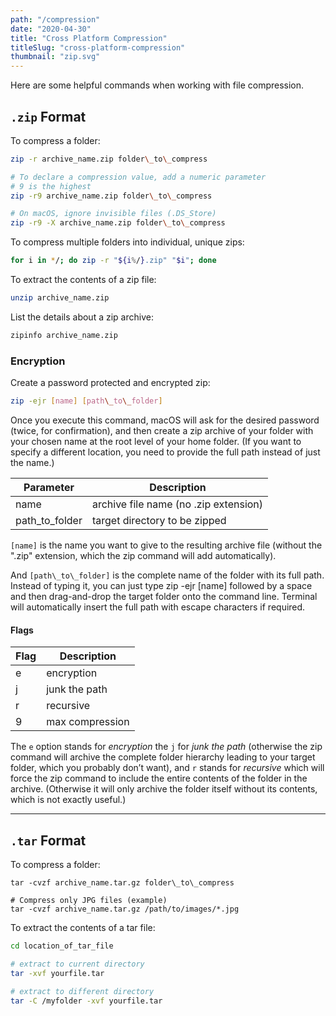 ```yaml
---
path: "/compression"
date: "2020-04-30"
title: "Cross Platform Compression"
titleSlug: "cross-platform-compression"
thumbnail: "zip.svg"
---
```


Here are some helpful commands when working with file compression.

## `.zip` Format

To compress a folder:

```bash
zip -r archive_name.zip folder\_to\_compress

# To declare a compression value, add a numeric parameter
# 9 is the highest
zip -r9 archive_name.zip folder\_to\_compress

# On macOS, ignore invisible files (.DS_Store)
zip -r9 -X archive_name.zip folder\_to\_compress
```

To compress multiple folders into individual, unique zips:

```bash
for i in */; do zip -r "${i%/}.zip" "$i"; done
```

To extract the contents of a zip file:

```bash
unzip archive_name.zip
```

List the details about a zip archive:

```bash
zipinfo archive_name.zip
```

### Encryption

Create a password protected and encrypted zip:

```bash
zip -ejr [name] [path\_to\_folder]
```

Once you execute this command, macOS will ask for the desired password (twice, for confirmation), and then create a zip archive of your folder with your chosen name at the root level of your home folder. (If you want to specify a different location, you need to provide the full path instead of just the name.)

| Parameter  | Description |
| ---------- | ----------- |
| name | archive file name (no .zip extension) |
| path\_to\_folder | target directory to be zipped |

`[name]` is the name you want to give to the resulting archive file (without the ".zip" extension, which the zip command will add automatically).

And `[path\_to\_folder]` is the complete name of the folder with its full path. Instead of typing it, you can just type zip -ejr [name] followed by a space and then drag-and-drop the target folder onto the command line. Terminal will automatically insert the full path with escape characters if required.

#### Flags

| Flag | Description |
| ---- | ----------- |
| e | encryption |
| j | junk the path |
| r | recursive |
| 9 | max compression |

The `e` option stands for _encryption_ the `j` for _junk the path_ (otherwise the zip command will archive the complete folder hierarchy leading to your target folder, which you probably don’t want), and `r` stands for _recursive_ which will force the zip command to include the entire contents of the folder in the archive. (Otherwise it will only archive the folder itself without its contents, which is not exactly useful.)

---

## `.tar` Format

To compress a folder:

```bash{numberLines: true}
tar -cvzf archive_name.tar.gz folder\_to\_compress

# Compress only JPG files (example)
tar -cvzf archive_name.tar.gz /path/to/images/*.jpg
```

To extract the contents of a tar file:

```bash
cd location_of_tar_file

# extract to current directory
tar -xvf yourfile.tar

# extract to different directory
tar -C /myfolder -xvf yourfile.tar
```

